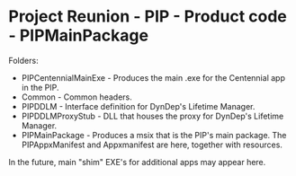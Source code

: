 # Project Reunion - PIP - Product code - PIPMainPackage
Folders:
-	PIPCentennialMainExe - Produces the main .exe for the Centennial app in the PIP.
-	Common - Common headers.
-	PIPDDLM - Interface definition for DynDep's Lifetime Manager.
-	PIPDDLMProxyStub - DLL that houses the proxy for DynDep's Lifetime Manager.
-	PIPMainPackage - Produces a msix that is the PIP's main package. The PIPAppxManifest and Appxmanifest are here, together with resources.

In the future, main "shim" EXE's for additional apps may appear here.

